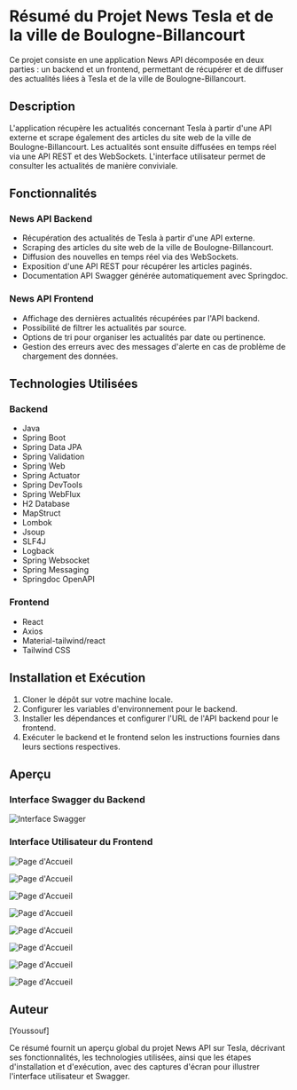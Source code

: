 # Résumé du Projet News Tesla et de la ville de Boulogne-Billancourt

Ce projet consiste en une application News API décomposée en deux parties : un backend et un frontend, permettant de récupérer et de diffuser des actualités liées à Tesla et de la ville de Boulogne-Billancourt.

## Description

L'application récupère les actualités concernant Tesla à partir d'une API externe et scrape également des articles du site web de la ville de Boulogne-Billancourt. Les actualités sont ensuite diffusées en temps réel via une API REST et des WebSockets. L'interface utilisateur permet de consulter les actualités de manière conviviale.

## Fonctionnalités

### News API Backend

- Récupération des actualités de Tesla à partir d'une API externe.
- Scraping des articles du site web de la ville de Boulogne-Billancourt.
- Diffusion des nouvelles en temps réel via des WebSockets.
- Exposition d'une API REST pour récupérer les articles paginés.
- Documentation API Swagger générée automatiquement avec Springdoc.

### News API Frontend

- Affichage des dernières actualités récupérées par l'API backend.
- Possibilité de filtrer les actualités par source.
- Options de tri pour organiser les actualités par date ou pertinence.
- Gestion des erreurs avec des messages d'alerte en cas de problème de chargement des données.

## Technologies Utilisées

### Backend

- Java
- Spring Boot
- Spring Data JPA
- Spring Validation
- Spring Web
- Spring Actuator
- Spring DevTools
- Spring WebFlux
- H2 Database
- MapStruct
- Lombok
- Jsoup
- SLF4J
- Logback
- Spring Websocket
- Spring Messaging
- Springdoc OpenAPI

### Frontend

- React
- Axios
- Material-tailwind/react
- Tailwind CSS

## Installation et Exécution

1. Cloner le dépôt sur votre machine locale.
2. Configurer les variables d'environnement pour le backend.
3. Installer les dépendances et configurer l'URL de l'API backend pour le frontend.
4. Exécuter le backend et le frontend selon les instructions fournies dans leurs sections respectives.

## Aperçu

### Interface Swagger du Backend

![Interface Swagger](https://github.com/Youssouf99/news-site/blob/main/NewsApi/src/main/resources/static/img1.png)

### Interface Utilisateur du Frontend

![Page d'Accueil](https://github.com/Youssouf99/news-site/blob/main/news-site-frontend/src/assets/images/img1.png)

![Page d'Accueil](https://github.com/Youssouf99/news-site/blob/main/news-site-frontend/src/assets/images/img2.png)

![Page d'Accueil](https://github.com/Youssouf99/news-site/blob/main/news-site-frontend/src/assets/images/img3.png)

![Page d'Accueil](https://github.com/Youssouf99/news-site/blob/main/news-site-frontend/src/assets/images/img4.png)

![Page d'Accueil](https://github.com/Youssouf99/news-site/blob/main/news-site-frontend/src/assets/images/img5.png)

![Page d'Accueil](https://github.com/Youssouf99/news-site/blob/main/news-site-frontend/src/assets/images/img6.png)

![Page d'Accueil](https://github.com/Youssouf99/news-site/blob/main/news-site-frontend/src/assets/images/img7.png)

![Page d'Accueil](https://github.com/Youssouf99/news-site/blob/main/news-site-frontend/src/assets/images/img8.png)

## Auteur

[Youssouf]

Ce résumé fournit un aperçu global du projet News API sur Tesla, décrivant ses fonctionnalités, les technologies utilisées, ainsi que les étapes d'installation et d'exécution, avec des captures d'écran pour illustrer l'interface utilisateur et Swagger.
